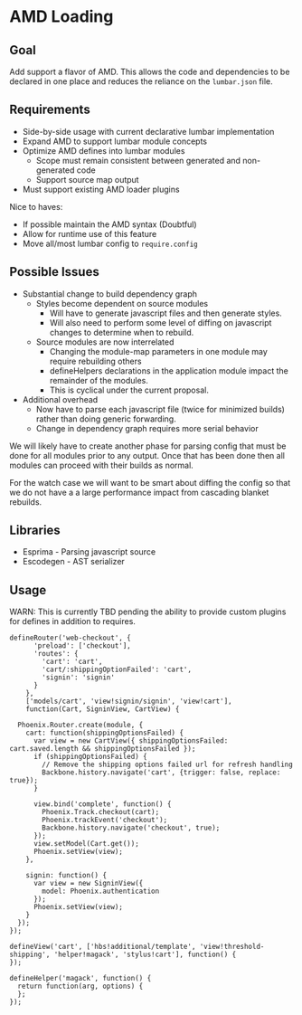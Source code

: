 # AMD Loading

## Goal

Add support a flavor of AMD. This allows the code and dependencies to be declared in one place and reduces the reliance on the `lumbar.json` file.

## Requirements

- Side-by-side usage with current declarative lumbar implementation
- Expand AMD to support lumbar module concepts
- Optimize AMD defines into lumbar modules
  - Scope must remain consistent between generated and non-generated code
  - Support source map output
- Must support existing AMD loader plugins

Nice to haves:

- If possible maintain the AMD syntax (Doubtful)
- Allow for runtime use of this feature
- Move all/most lumbar config to `require.config`

## Possible Issues

- Substantial change to build dependency graph
  - Styles become dependent on source modules
    - Will have to generate javascript files and then generate styles.
    - Will also need to perform some level of diffing on javascript changes to determine when to rebuild.
  - Source modules are now interrelated
    - Changing the module-map parameters in one module may require rebuilding others
    - defineHelpers declarations in the application module impact the remainder of the modules.
    - This is cyclical under the current proposal.
- Additional overhead
  - Now have to parse each javascript file (twice for minimized builds) rather than doing generic forwarding.
  - Change in dependency graph requires more serial behavior

We will likely have to create another phase for parsing config that must be done for all modules prior to any output. Once that has been done then all modules can proceed with their builds as normal.

For the watch case we will want to be smart about diffing the config so that we do not have a a large performance impact from cascading blanket rebuilds.

## Libraries

- Esprima - Parsing javascript source
- Escodegen - AST serializer

## Usage

WARN: This is currently TBD pending the ability to provide custom plugins for defines in addition to requires.

```
defineRouter('web-checkout', {
      'preload': ['checkout'],
      'routes': {
        'cart': 'cart',
        'cart/:shippingOptionFailed': 'cart',
        'signin': 'signin'
      }
    },
    ['models/cart', 'view!signin/signin', 'view!cart'],
    function(Cart, SigninView, CartView) {

  Phoenix.Router.create(module, {
    cart: function(shippingOptionsFailed) {
      var view = new CartView({ shippingOptionsFailed: cart.saved.length && shippingOptionsFailed });
      if (shippingOptionsFailed) {
        // Remove the shipping options failed url for refresh handling
        Backbone.history.navigate('cart', {trigger: false, replace: true});
      }

      view.bind('complete', function() {
        Phoenix.Track.checkout(cart);
        Phoenix.trackEvent('checkout');
        Backbone.history.navigate('checkout', true);
      });
      view.setModel(Cart.get());
      Phoenix.setView(view);
    },

    signin: function() {
      var view = new SigninView({
        model: Phoenix.authentication
      });
      Phoenix.setView(view);
    }
  });
});

defineView('cart', ['hbs!additional/template', 'view!threshold-shipping', 'helper!magack', 'stylus!cart'], function() {
});

defineHelper('magack', function() {
  return function(arg, options) {
  };
});
```
